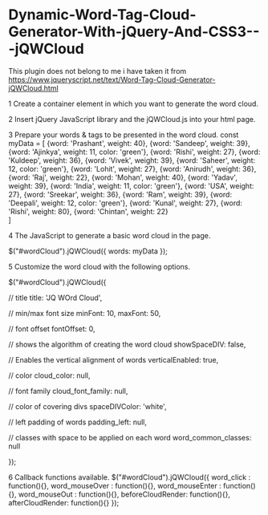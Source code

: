 # Dynamic-Word-Tag-Cloud-Generator-With-jQuery-And-CSS3---jQWCloud

This plugin does not belong to me i have taken it from https://www.jqueryscript.net/text/Word-Tag-Cloud-Generator-jQWCloud.html

1 Create a container element in which you want to generate the word cloud.
<div id="wordCloud"></div>

2 Insert jQuery JavaScript library and the jQWCloud.js into your html page.
<script src="https://code.jquery.com/jquery-3.2.1.slim.min.js" integrity="sha384-KJ3o2DKtIkvYIK3UENzmM7KCkRr/rE9/Qpg6aAZGJwFDMVNA/GpGFF93hXpG5KkN" crossorigin="anonymous">
</script>
<script src="jQWCloud.js"></script>

3 Prepare your words & tags to be presented in the word cloud.
const myData = [
  {word: 'Prashant', weight: 40},
  {word: 'Sandeep', weight: 39},
  {word: 'Ajinkya', weight: 11, color: 'green'},
  {word: 'Rishi', weight: 27},
  {word: 'Kuldeep', weight: 36},
  {word: 'Vivek', weight: 39},
  {word: 'Saheer', weight: 12, color: 'green'},
  {word: 'Lohit', weight: 27},
  {word: 'Anirudh', weight: 36},
  {word: 'Raj', weight: 22},
  {word: 'Mohan', weight: 40},
  {word: 'Yadav', weight: 39},
  {word: 'India', weight: 11, color: 'green'},
  {word: 'USA', weight: 27},
  {word: 'Sreekar', weight: 36},
  {word: 'Ram', weight: 39},
  {word: 'Deepali', weight: 12, color: 'green'},
  {word: 'Kunal', weight: 27},
  {word: 'Rishi', weight: 80},
  {word: 'Chintan', weight: 22}          
]

4 The JavaScript to generate a basic word cloud in the page.

$("#wordCloud").jQWCloud({
  words: myData
});

5 Customize the word cloud with the following options.

$("#wordCloud").jQWCloud({

  // title
  title: 'JQ WOrd Cloud',

  // min/max font size
  minFont: 10,
  maxFont: 50,

  // font offset
  fontOffset: 0,

  // shows the algorithm of creating the word cloud
  showSpaceDIV: false,

  // Enables the vertical alignment of words
  verticalEnabled: true,

  // color
  cloud_color: null,

  // font family
  cloud_font_family: null,

  // color of covering divs
  spaceDIVColor: 'white',

  // left padding of words
  padding_left: null,

  // classes with space to be applied on each word
  word_common_classes: null
  
});

6 Callback functions available.
$("#wordCloud").jQWCloud({
  word_click : function(){},
  word_mouseOver : function(){},
  word_mouseEnter : function(){},
  word_mouseOut : function(){},
  beforeCloudRender: function(){},
  afterCloudRender: function(){}
});
